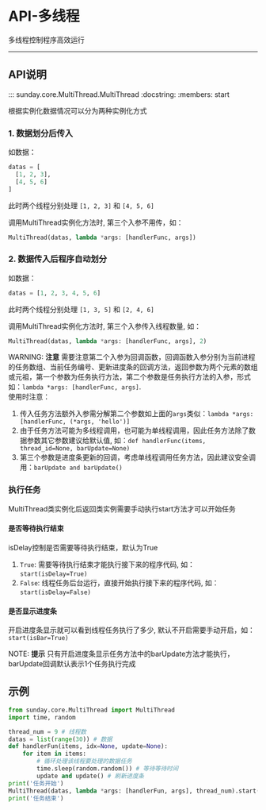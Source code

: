 # API-多线程

多线程控制程序高效运行

---

## API说明

::: sunday.core.MultiThread.MultiThread
    :docstring:
    :members: start

根据实例化数据情况可以分为两种实例化方式

### 1. 数据划分后传入

如数据：

```python
datas = [
  [1, 2, 3],
  [4, 5, 6]
]
```

此时两个线程分别处理 `[1, 2, 3]` 和 `[4, 5, 6]`

调用MultiThread实例化方法时, 第三个入参不用传，如：

```python
MultiThread(datas, lambda *args: [handlerFunc, args])
```

### 2. 数据传入后程序自动划分

如数据：

```python
datas = [1, 2, 3, 4, 5, 6]
```

此时两个线程分别处理 `[1, 3, 5]` 和 `[2, 4, 6]`

调用MultiThread实例化方法时, 第三个入参传入线程数量, 如：

```python
MultiThread(datas, lambda *args: [handlerFunc, args], 2)
```

WARNING: **注意**
需要注意第二个入参为回调函数，回调函数入参分别为当前进程的任务数组、当前任务编号、更新进度条的回调方法，返回参数为两个元素的数组或元祖，第一个参数为任务执行方法，第二个参数是任务执行方法的入参，形式如：`lambda *args: [handlerFunc, args]`.  
使用时注意：  
1. 传入任务方法额外入参需分解第二个参数如上面的`args`类似：`lambda *args: [handlerFunc, (*args, 'hello')]`  
2. 由于任务方法可能为多线程调用，也可能为单线程调用，因此任务方法除了数据参数其它参数建议给默认值, 如：`def handlerFunc(items, thread_id=None, barUpdate=None)`  
3. 第三个参数是进度条更新的回调，考虑单线程调用任务方法，因此建议安全调用：`barUpdate and barUpdate()`

### 执行任务

MultiThread类实例化后返回类实例需要手动执行start方法才可以开始任务

#### 是否等待执行结束

isDelay控制是否需要等待执行结束，默认为True

1. `True`: 需要等待执行结束才能执行接下来的程序代码, 如：`start(isDelay=True)`
2. `False`: 线程任务后台运行，直接开始执行接下来的程序代码, 如：`start(isDelay=False)`

#### 是否显示进度条

开启进度条显示就可以看到线程任务执行了多少, 默认不开启需要手动开启，如：`start(isBar=True)`

NOTE: **提示**
只有开启进度条显示任务方法中的barUpdate方法才能执行，barUpdate回调默认表示1个任务执行完成

## 示例

```python
from sunday.core.MultiThread import MultiThread
import time, random

thread_num = 9 # 线程数
datas = list(range(30)) # 数据
def handlerFun(items, idx=None, update=None):
    for item in items:
        # 循环处理该线程要处理的数据任务
        time.sleep(random.random()) # 等待等待时间
        update and update() # 刷新进度条
print('任务开始')
MultiThread(datas, lambda *args: [handlerFun, args], thread_num).start(isBar=True)
print('任务结束')
```

